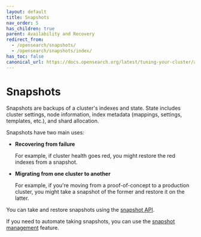 ```yaml
---
layout: default
title: Snapshots
nav_order: 5
has_children: true
parent: Availability and Recovery
redirect_from: 
  - /opensearch/snapshots/
  - /opensearch/snapshots/index/
has_toc: false
canonical_url: https://docs.opensearch.org/latest/tuning-your-cluster/availability-and-recovery/snapshots/index/
---
```


# Snapshots

Snapshots are backups of a cluster's indexes and state. State includes cluster settings, node information, index metadata (mappings, settings, templates, etc.), and shard allocation.

Snapshots have two main uses:

- **Recovering from failure**

  For example, if cluster health goes red, you might restore the red indexes from a snapshot.

- **Migrating from one cluster to another**

  For example, if you're moving from a proof-of-concept to a production cluster, you might take a snapshot of the former and restore it on the latter.


You can take and restore snapshots using the [snapshot API]({{site.url}}{{site.baseurl}}/opensearch/snapshots/snapshot-restore). 

If you need to automate taking snapshots, you can use the [snapshot management]({{site.url}}{{site.baseurl}}/opensearch/snapshots/snapshot-management) feature.
